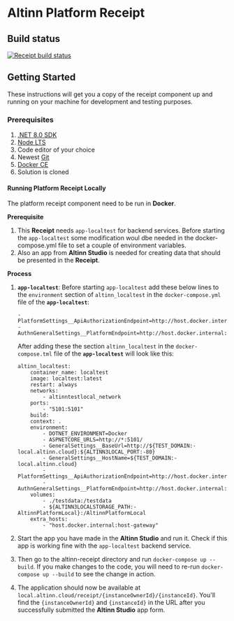 # Altinn Platform Receipt

## Build status
[![Receipt build status](https://dev.azure.com/brreg/altinn-studio/_apis/build/status/altinn-platform/receipt-master?label=platform/receipt)](https://dev.azure.com/brreg/altinn-studio/_build/latest?definitionId=58)

## Getting Started

These instructions will get you a copy of the receipt component up and running on your machine for development and testing purposes.

### Prerequisites

1. [.NET 8.0 SDK](https://dotnet.microsoft.com/download/dotnet/8.0)
2. [Node LTS](https://nodejs.org/en/)
3. Code editor of your choice
4. Newest [Git](https://git-scm.com/downloads)
5. [Docker CE](https://www.docker.com/get-docker)
6. Solution is cloned

#### Running Platform Receipt Locally

The platform receipt component need to be run in **Docker**.

__Prerequisite__
1. This **Receipt** needs `app-localtest` for backend services. Before starting the `app-localtest` some modification woul dbe needed in the docker-compose.yml file to set a couple of environment variables.
2. Also an app from **Altinn Studio** is needed for creating data that should be presented in the **Receipt**. 

__Process__

1. **`app-localtest`**: Before starting `app-localtest` add these below lines to the `environment` section of `altinn_localtest` in the `docker-compose.yml` file of the **`app-localtest`**:
    ```
    - PlatformSettings__ApiAuthorizationEndpoint=http://host.docker.internal:5101/authorization/api/v1/
    - AuthnGeneralSettings__PlatformEndpoint=http://host.docker.internal:5101/
    ```
    After adding these the section `altinn_localtest` in the `docker-compose.tml` file of the **`app-localtest`** will look like this:
    ```
    altinn_localtest:
        container_name: localtest
        image: localtest:latest
        restart: always
        networks:
            - altinntestlocal_network
        ports:
            - "5101:5101"
        build:
        context: .
        environment:
            - DOTNET_ENVIRONMENT=Docker
            - ASPNETCORE_URLS=http://*:5101/
            - GeneralSettings__BaseUrl=http://${TEST_DOMAIN:-local.altinn.cloud}:${ALTINN3LOCAL_PORT:-80}
            - GeneralSettings__HostName=${TEST_DOMAIN:-local.altinn.cloud}
            - PlatformSettings__ApiAuthorizationEndpoint=http://host.docker.internal:5101/authorization/api/v1/
            - AuthnGeneralSettings__PlatformEndpoint=http://host.docker.internal:5101/
        volumes:
            - ./testdata:/testdata
            - ${ALTINN3LOCALSTORAGE_PATH:-AltinnPlatformLocal}:/AltinnPlatformLocal
        extra_hosts:
            - "host.docker.internal:host-gateway"
    ```

2. Start the app you have made in the **Altinn Studio** and run it. Check if this app is working fine with the `app-localtest` backend service.
3. Then go to the altinn-receipt directory and run `docker-compose up --build`. If you make changes to the code, you will need to re-run `docker-compose up --build` to see the change in action.
4. The application should now be available at `local.altinn.cloud/receipt/{instanceOwnerId}/{instanceId}`. You'll find the `{instanceOwnerId}` and `{instanceId}` in the URL after you successfully submitted the **Altinn Studio** app form.

